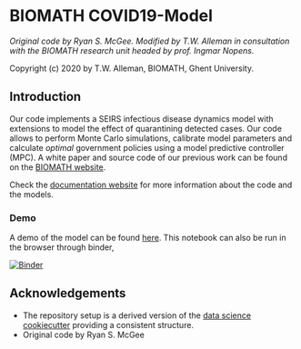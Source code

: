 # BIOMATH COVID19-Model
*Original code by Ryan S. McGee. Modified by T.W. Alleman in consultation with the BIOMATH research unit headed by prof. Ingmar Nopens.*

Copyright (c) 2020 by T.W. Alleman, BIOMATH, Ghent University.

## Introduction

Our code implements a SEIRS infectious disease dynamics model with extensions to model the effect of quarantining detected cases. Our code allows to perform Monte Carlo simulations, calibrate model parameters and calculate *optimal* government policies using a model predictive controller (MPC). A white paper and source code of our previous work can be found on the [BIOMATH website](https://biomath.ugent.be/covid-19-outbreak-modelling-and-control).

Check the [documentation website](https://ugentbiomath.github.io/COVID19-Model/) for more information about the code and the models.

### Demo

A demo of the model can be found [here](notebooks/templates/SEIRSAgeModel_demo.ipynb). This notebook can also be run in the browser through binder,

[![Binder](https://mybinder.org/badge_logo.svg)](https://mybinder.org/v2/gh/UGentBiomath/COVID19-Model/master?filepath=src%2FSEIRSAgeModel_demo.ipynb)

## Acknowledgements

- The repository setup is a derived version of the [data science cookiecutter](https://drivendata.github.io/cookiecutter-data-science/) providing a consistent structure.
- Original code by Ryan S. McGee